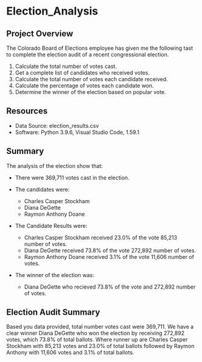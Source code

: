# Election_Analysis

## Project Overview
The Colorado Board of Elections employee has given me the following tast to complete the election audit 
of a recent congressional election.

1. Calculate the total number of votes cast.
2. Get a complete list of candidates who received votes.
3. Calculate the total number of votes each candidate received.
4. Calculate the percentage of votes each candidate won.
5. Determine the winner of the election based on popular vote.

## Resources

* Data Source: election_results.csv 
* Software: Python 3.9.6, Visual Studio Code, 1.59.1

## Summary 
The analysis of the election show that:

* There were 369,711 votes cast in the election.

* The candidates were:

  - Charles Casper Stockham
  - Diana DeGette
  - Raymon Anthony Doane

* The Candidate Results were:

  - Charles Casper Stockham received 23.0% of the vote 85,213 number of votes.
  - Diana DeGette received 73.8% of the vote 272,892 number of votes.
  - Raymon Anthony Doane received 3.1%  of the vote 11,606 number of votes.
  
* The winner of the election was:
  - Diana DeGette who recieved 73.8% of the vote and 272,892 number of votes.


## Election Audit Summary

Based you data provided, total number votes cast were 369,711. We have a clear winner Diana DeGette who won the election by receiving 272,892 votes, which 73.8% of total ballots. Where runner up are Charles Casper Stockham with 85,213 votes and 23.0% of total ballots followed by Raymon Anthony with 11,606 votes and 3.1% of total ballots. 


 